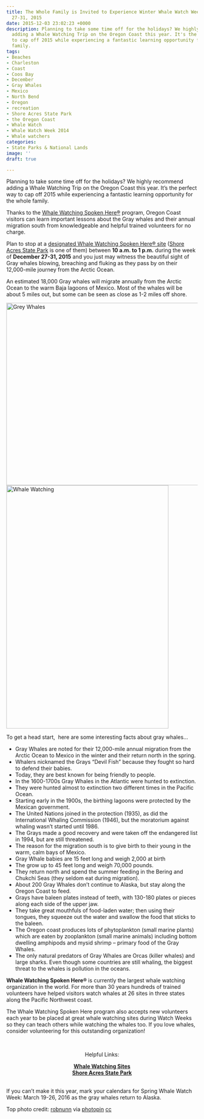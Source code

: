 ```yaml
---
title: The Whole Family is Invited to Experience Winter Whale Watch Week December
  27-31, 2015
date: 2015-12-03 23:02:23 +0000
description: Planning to take some time off for the holidays? We highly recommend
  adding a Whale Watching Trip on the Oregon Coast this year. It's the perfect way
  to cap off 2015 while experiencing a fantastic learning opportunity for the whole
  family.
tags:
- Beaches
- Charleston
- Coast
- Coos Bay
- December
- Gray Whales
- Mexico
- North Bend
- Oregon
- recreation
- Shore Acres State Park
- the Oregon Coast
- Whale Watch
- Whale Watch Week 2014
- Whale watchers
categories:
- State Parks & National Lands
image: ''
draft: true

---
```

Planning to take some time off for the holidays? We highly recommend adding a Whale Watching Trip on the Oregon Coast this year. It&#8217;s the perfect way to cap off 2015 while experiencing a fantastic learning opportunity for the whole family.

Thanks to the <a href="http://www.whalespoken.org/" target="_blank">Whale Watching Spoken Here®</a> program, Oregon Coast visitors can learn important lessons about the Gray whales and their annual migration south from knowledgeable and helpful trained volunteers for no charge.

Plan to stop at a [designated Whale Watching Spoken Here® site](https://www.google.com/maps/d/viewer?hl=en&t=m&msa=0&z=7&source=embed&ie=UTF8&mid=zweC21xpv7NQ.krK2xC0y40W4) (<a href="http://www.oregonstateparks.org/park_97.php" target="_blank">Shore Acres State Park</a> is one of them) between **10 a.m. to 1 p.m.** during the week of **December 27-31, 2015** and you just may witness the beautiful sight of Gray whales blowing, breaching and fluking as they pass by on their 12,000-mile journey from the Arctic Ocean.

An estimated 18,000 Gray whales will migrate annually from the Arctic Ocean to the warm Baja lagoons of Mexico. Most of the whales will be about 5 miles out, but some can be seen as close as 1-2 miles off shore.

<img class="aligncenter size-large wp-image-64431" src="/wp-content/uploads/2014/11/medium_2294778221.jpg" alt="Grey Whales" width="640" height="480" srcset="/wp-content/uploads/2014/11/medium_2294778221.jpg 640w, /wp-content/uploads/2014/11/medium_2294778221-177x133.jpg 177w" sizes="(max-width: 640px) 100vw, 640px" />

<img class="wp-image-64429 size-large alignright" src="/wp-content/uploads/2014/11/952VMdT6ihH5aQX6zh6pcQ5S0mtA_HYzZQe5aIb0EaA.jpg" alt="Whale Watching" width="427" height="640" srcset="/wp-content/uploads/2014/11/952VMdT6ihH5aQX6zh6pcQ5S0mtA_HYzZQe5aIb0EaA.jpg 427w, /wp-content/uploads/2014/11/952VMdT6ihH5aQX6zh6pcQ5S0mtA_HYzZQe5aIb0EaA-80x120.jpg 80w, /wp-content/uploads/2014/11/952VMdT6ihH5aQX6zh6pcQ5S0mtA_HYzZQe5aIb0EaA-88x133.jpg 88w" sizes="(max-width: 427px) 100vw, 427px" />

To get a head start,  here are some interesting facts about gray whales&#8230;

  * Gray Whales are noted for their 12,000-mile annual migration from the Arctic Ocean to Mexico in the winter and their return north in the spring.
  * Whalers nicknamed the Grays &#8220;Devil Fish&#8221; because they fought so hard to defend their babies.
  * Today, they are best known for being friendly to people.
  * In the 1600-1700s Gray Whales in the Atlantic were hunted to extinction.
  * They were hunted almost to extinction two different times in the Pacific Ocean.
  * Starting early in the 1900s, the birthing lagoons were protected by the Mexican government.
  * The United Nations joined in the protection (1935), as did the International Whaling Commission (1946), but the moratorium against whaling wasn&#8217;t started until 1986.
  * The Grays made a good recovery and were taken off the endangered list in 1994, but are still threatened.
  * The reason for the migration south is to give birth to their young in the warm, calm bays of Mexico.
  * Gray Whale babies are 15 feet long and weigh 2,000 at birth
  * The grow up to 45 feet long and weigh 70,000 pounds.
  * They return north and spend the summer feeding in the Bering and Chukchi Seas (they seldom eat during migration).
  * About 200 Gray Whales don&#8217;t continue to Alaska, but stay along the Oregon Coast to feed.
  * Grays have baleen plates instead of teeth, with 130-180 plates or pieces along each side of the upper jaw.
  * They take great mouthfuls of food-laden water; then using their tongues, they squeeze out the water and swallow the food that sticks to the baleen.
  * The Oregon coast produces lots of phytoplankton (small marine plants) which are eaten by zooplankton (small marine animals) including bottom dwelling amphipods and mysid shrimp &#8211; primary food of the Gray Whales.
  * The only natural predators of Gray Whales are Orcas (killer whales) and large sharks. Even though some countries are still whaling, the biggest threat to the whales is pollution in the oceans.

**Whale Watching Spoken Here®** is currently the largest whale watching organization in the world. For more than 30 years hundreds of trained volunteers have helped visitors watch whales at 26 sites in three states along the Pacific Northwest coast.

The Whale Watching Spoken Here program also accepts new volunteers each year to be placed at great whale watching sites during Watch Weeks so they can teach others while watching the whales too. If you love whales, consider volunteering for this outstanding organization!

&nbsp;

<p style="text-align: center;">
  Helpful Links:
</p>

<p style="text-align: center;">
  <strong><a href="http://www.whalespoken.org/OPRD/PARKS/WhaleWatchingCenter/watch_sites.shtml" target="_blank">Whale Watching Sites</a></strong><br /> <strong><a href="http://www.oregonstateparks.org/park_97.php" target="_blank"> Shore Acres State Park</a></strong><br /> <strong><strong><br /> </strong></strong>
</p>

If you can&#8217;t make it this year, mark your calendars for Spring Whale Watch Week: March 19-26, 2016 as the gray whales return to Alaska.

Top photo credit: [robnunn](https://www.flickr.com/photos/robnunn/12866878233/) via [photopin](http://photopin.com) [cc](http://creativecommons.org/licenses/by-nc/2.0/)